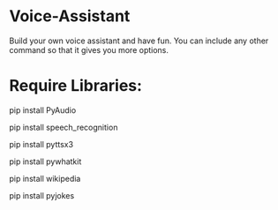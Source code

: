 # Voice-Assistant
Build your own voice assistant and have fun. You can include any other command so that it gives you more options. 

# Require Libraries: 

pip install PyAudio

pip install speech_recognition

pip install pyttsx3

pip install pywhatkit

pip install wikipedia

pip install pyjokes
